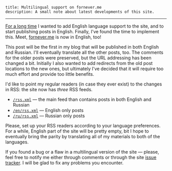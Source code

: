     title: Multilingual support on fornever.me
    description: A small note about latest developments of this site.
---

[For a long time][issue-10] I wanted to add English language support to the
site, and to start publishing posts in English. Finally, I've found the time to
implement this. Meet, [fornever.me][] is now in English, too!

This post will be the first in my blog that will be published in both English
and Russian. I'll eventually translate all the other posts, too. The comments
for the older posts were preserved, but the URL addressing has been changed a
bit. Initially I also wanted to add redirects from the old post locations to the
new ones, but ultimately I've decided that it will require too much effort and
provide too little benefits.

I'd like to point my regular readers (in case they ever exist) to the changes in
RSS: the site now has _three_ RSS feeds.

* [`/rss.xml`](/rss.xml) — the main feed than contains posts in both English and
  Russian
* [`/en/rss.xml`](/en/rss.xml) — English only posts
* [`/ru/rss.xml`](/ru/rss.xml) — Russian only posts

Please, set up your RSS readers according to your language preferences. For a
while, English part of the site will be pretty empty, bit I hope to eventually
bring the parity by translating all of my materials to both of the languages.

If you found a bug or a flaw in a multilingual version of the site — please,
feel free to notify me either through comments or through the site [issue
tracker][tracker]. I will be glad to fix any problems you encounter.

[fornever.me]: https://fornever.me/
[issue-10]: https://github.com/ForNeVeR/fornever.me/issues/10
[tracker]: https://github.com/ForNeVeR/fornever.me/issues/

